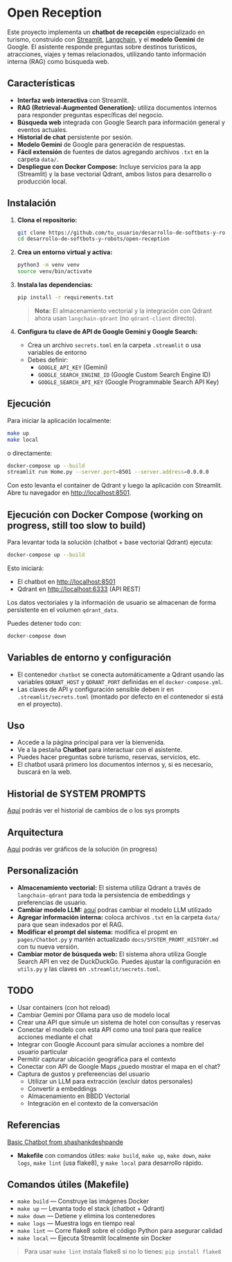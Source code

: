 # Open Reception

Este proyecto implementa un **chatbot de recepción** especializado en turismo, construido con [Streamlit](https://streamlit.io/), [Langchain](https://python.langchain.com/), y el **modelo** **Gemini** de Google. El asistente responde preguntas sobre destinos turísticos, atracciones, viajes y temas relacionados, utilizando tanto información interna (RAG) como búsqueda web.

## Características

- **Interfaz web interactiva** con Streamlit.
- **RAG (Retrieval-Augmented Generation):** utiliza documentos internos para responder preguntas específicas del negocio.
- **Búsqueda web** integrada con Google Search para información general y eventos actuales.
- **Historial de chat** persistente por sesión.
- **Modelo Gemini** de Google para generación de respuestas.
- **Fácil extensión** de fuentes de datos agregando archivos `.txt` en la carpeta `data/`.
- **Despliegue con Docker Compose:** Incluye servicios para la app (Streamlit) y la base vectorial Qdrant, ambos listos para desarrollo o producción local.

## Instalación

1. **Clona el repositorio:**
   ```sh
   git clone https://github.com/tu_usuario/desarrollo-de-softbots-y-robots.git
   cd desarrollo-de-softbots-y-robots/open-reception
   ```

2. **Crea un entorno virtual y activa:**
   ```sh
   python3 -m venv venv
   source venv/bin/activate
   ```

3. **Instala las dependencias:**
   ```sh
   pip install -r requirements.txt
   ```

   > **Nota:** El almacenamiento vectorial y la integración con Qdrant ahora usan `langchain-qdrant` (no `qdrant-client` directo).

4. **Configura tu clave de API de Google Gemini y Google Search:**
   - Crea un archivo `secrets.toml` en la carpeta `.streamlit` o usa variables de entorno
   - Debes definir:
     - `GOOGLE_API_KEY` (Gemini)
     - `GOOGLE_SEARCH_ENGINE_ID` (Google Custom Search Engine ID)
     - `GOOGLE_SEARCH_API_KEY` (Google Programmable Search API Key)

## Ejecución

Para iniciar la aplicación localmente:

```sh
make up
make local
```
o directamente:
```sh
docker-compose up --build
streamlit run Home.py --server.port=8501 --server.address=0.0.0.0
```

Con esto levanta el container de Qdrant y luego la aplicación con Streamlit.
Abre tu navegador en [http://localhost:8501](http://localhost:8501).

## Ejecución con Docker Compose (working on progress, still too slow to build)

Para levantar toda la solución (chatbot + base vectorial Qdrant) ejecuta:

```sh
docker-compose up --build
```

Esto iniciará:
- El chatbot en [http://localhost:8501](http://localhost:8501)
- Qdrant en [http://localhost:6333](http://localhost:6333) (API REST)

Los datos vectoriales y la información de usuario se almacenan de forma persistente en el volumen `qdrant_data`.

Puedes detener todo con:
```sh
docker-compose down
```

## Variables de entorno y configuración

- El contenedor `chatbot` se conecta automáticamente a Qdrant usando las variables `QDRANT_HOST` y `QDRANT_PORT` definidas en el `docker-compose.yml`.
- Las claves de API y configuración sensible deben ir en `.streamlit/secrets.toml` (montado por defecto en el contenedor si está en el proyecto).

## Uso

- Accede a la página principal para ver la bienvenida.
- Ve a la pestaña **Chatbot** para interactuar con el asistente.
- Puedes hacer preguntas sobre turismo, reservas, servicios, etc.
- El chatbot usará primero los documentos internos y, si es necesario, buscará en la web.

## Historial de SYSTEM PROMPTS

[Aquí](./docs/SYSTEM_PROMT_HISTORY.md) podrás ver el historial de cambios de o los sys prompts

## Arquitectura

[Aquí](./docs/ARCH.md) podrás ver gráficos de la solución (in progress)

## Personalización

- **Almacenamiento vectorial:** El sistema utiliza Qdrant a través de `langchain-qdrant` para toda la persistencia de embeddings y preferencias de usuario.
- **Cambiar modelo LLM:** [aquí](./utils.py#15) podras cambiar el modelo LLM utilizado
- **Agregar información interna:** coloca archivos `.txt` en la carpeta `data/` para que sean indexados por el RAG.
- **Modificar el prompt del sistema:**  modifica el propmt en `pages/Chatbot.py` y mantén actualizado `docs/SYSTEM_PROMT_HISTORY.md` con tu nueva versión.
- **Cambiar motor de búsqueda web:** El sistema ahora utiliza Google Search API en vez de DuckDuckGo. Puedes ajustar la configuración en `utils.py` y las claves en `.streamlit/secrets.toml`.

## TODO

- Usar containers (con hot reload)
- Cambiar Gemini por Ollama para uso de modelo local
- Crear una API que simule un sistema de hotel con consultas y reservas
- Conectar el modelo con esta API como una tool para que realice acciones mediante el chat
- Integrar con Google Account para simular acciones a nombre del usuario particular
- Permitir capturar ubicación geográfica para el contexto
- Conectar con API de Google Maps ¿puedo mostrar el mapa en el chat?
- Captura de gustos y prefereencias del usuario
  - Utilizar un LLM para extracción (excluir datos personales)
  - Convertir a embeddings
  - Almacenamiento en BBDD Vectorial
  - Integración en el contexto de la conversación

## Referencias

[Basic Chatbot from shashankdeshpande](https://github.com/shashankdeshpande/langchain-chatbot/blob/master/pages/1_%F0%9F%92%AC_basic_chatbot.py)

- **Makefile** con comandos útiles: `make build`, `make up`, `make down`, `make logs`, `make lint` (usa flake8), y `make local` para desarrollo rápido.

## Comandos útiles (Makefile)

- `make build`   — Construye las imágenes Docker
- `make up`      — Levanta todo el stack (chatbot + Qdrant)
- `make down`    — Detiene y elimina los contenedores
- `make logs`    — Muestra logs en tiempo real
- `make lint`    — Corre flake8 sobre el código Python para asegurar calidad
- `make local`   — Ejecuta Streamlit localmente sin Docker

> Para usar `make lint` instala flake8 si no lo tienes: `pip install flake8`
